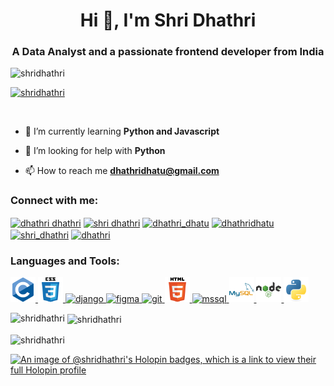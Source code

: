 <h1 align="center">Hi 👋, I'm Shri Dhathri</h1>
<h3 align="center">A Data Analyst and a passionate frontend developer  from India</h3>

<p align="left"> <img src="https://komarev.com/ghpvc/?username=shridhathri&label=Profile%20views&color=0e75b6&style=flat" alt="shridhathri" /> </p>

<p align="left"> <a href="https://github.com/ryo-ma/github-profile-trophy"><img src="https://github-profile-trophy.vercel.app/?username=shridhathri" alt="shridhathri" /></a> </p>

<p align="left"> <a href="https://twitter.com/" target="blank"><img src="https://img.shields.io/twitter/follow/?logo=twitter&style=for-the-badge" alt="" /></a> </p>

- 🌱 I’m currently learning **Python and Javascript**

- 🤝 I’m looking for help with **Python**

- 📫 How to reach me **dhathridhatu@gmail.com**

<h3 align="left">Connect with me:</h3>
<p align="left">
<a href="https://linkedin.com/in/dhathri dhathri" target="blank"><img align="center" src="https://raw.githubusercontent.com/rahuldkjain/github-profile-readme-generator/master/src/images/icons/Social/linked-in-alt.svg" alt="dhathri dhathri" height="30" width="40" /></a>
<a href="https://kaggle.com/shri dhathri" target="blank"><img align="center" src="https://raw.githubusercontent.com/rahuldkjain/github-profile-readme-generator/master/src/images/icons/Social/kaggle.svg" alt="shri dhathri" height="30" width="40" /></a>
<a href="https://instagram.com/dhathri_dhatu" target="blank"><img align="center" src="https://raw.githubusercontent.com/rahuldkjain/github-profile-readme-generator/master/src/images/icons/Social/instagram.svg" alt="dhathri_dhatu" height="30" width="40" /></a>
<a href="https://www.codechef.com/users/dhathridhatu" target="blank"><img align="center" src="https://cdn.jsdelivr.net/npm/simple-icons@3.1.0/icons/codechef.svg" alt="dhathridhatu" height="30" width="40" /></a>
<a href="https://www.leetcode.com/shri_dhathri" target="blank"><img align="center" src="https://raw.githubusercontent.com/rahuldkjain/github-profile-readme-generator/master/src/images/icons/Social/leet-code.svg" alt="shri_dhathri" height="30" width="40" /></a>
<a href="https://discord.gg/dhathri" target="blank"><img align="center" src="https://raw.githubusercontent.com/rahuldkjain/github-profile-readme-generator/master/src/images/icons/Social/discord.svg" alt="dhathri" height="30" width="40" /></a>
</p>

<h3 align="left">Languages and Tools:</h3>
<p align="left"> <a href="https://www.cprogramming.com/" target="_blank" rel="noreferrer"> <img src="https://raw.githubusercontent.com/devicons/devicon/master/icons/c/c-original.svg" alt="c" width="40" height="40"/> </a> <a href="https://www.w3schools.com/css/" target="_blank" rel="noreferrer"> <img src="https://raw.githubusercontent.com/devicons/devicon/master/icons/css3/css3-original-wordmark.svg" alt="css3" width="40" height="40"/> </a> <a href="https://www.djangoproject.com/" target="_blank" rel="noreferrer"> <img src="https://cdn.worldvectorlogo.com/logos/django.svg" alt="django" width="40" height="40"/> </a> <a href="https://www.figma.com/" target="_blank" rel="noreferrer"> <img src="https://www.vectorlogo.zone/logos/figma/figma-icon.svg" alt="figma" width="40" height="40"/> </a> <a href="https://git-scm.com/" target="_blank" rel="noreferrer"> <img src="https://www.vectorlogo.zone/logos/git-scm/git-scm-icon.svg" alt="git" width="40" height="40"/> </a> <a href="https://www.w3.org/html/" target="_blank" rel="noreferrer"> <img src="https://raw.githubusercontent.com/devicons/devicon/master/icons/html5/html5-original-wordmark.svg" alt="html5" width="40" height="40"/> </a> <a href="https://www.microsoft.com/en-us/sql-server" target="_blank" rel="noreferrer"> <img src="https://www.svgrepo.com/show/303229/microsoft-sql-server-logo.svg" alt="mssql" width="40" height="40"/> </a> <a href="https://www.mysql.com/" target="_blank" rel="noreferrer"> <img src="https://raw.githubusercontent.com/devicons/devicon/master/icons/mysql/mysql-original-wordmark.svg" alt="mysql" width="40" height="40"/> </a> <a href="https://nodejs.org" target="_blank" rel="noreferrer"> <img src="https://raw.githubusercontent.com/devicons/devicon/master/icons/nodejs/nodejs-original-wordmark.svg" alt="nodejs" width="40" height="40"/> </a> <a href="https://www.python.org" target="_blank" rel="noreferrer"> <img src="https://raw.githubusercontent.com/devicons/devicon/master/icons/python/python-original.svg" alt="python" width="40" height="40"/> </a> </p>

<p><img align="left" src="https://github-readme-stats.vercel.app/api/top-langs?username=shridhathri&show_icons=true&locale=en&layout=compact" alt="shridhathri" /></p>

<p>&nbsp;<img align="center" src="https://github-readme-stats.vercel.app/api?username=shridhathri&show_icons=true&locale=en" alt="shridhathri" /></p>

<p><img align="center" src="https://github-readme-streak-stats.herokuapp.com/?user=shridhathri&" alt="shridhathri" /></p>

[![An image of @shridhathri's Holopin badges, which is a link to view their full Holopin profile](https://holopin.me/shridhathri)](https://holopin.io/@shridhathri)

